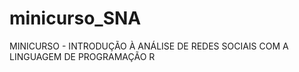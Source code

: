 # minicurso_SNA
 MINICURSO - INTRODUÇÃO À ANÁLISE DE REDES SOCIAIS COM A LINGUAGEM DE PROGRAMAÇÃO R
